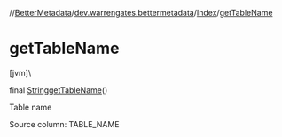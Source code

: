 //[BetterMetadata](../../../index.md)/[dev.warrengates.bettermetadata](../index.md)/[Index](index.md)/[getTableName](get-table-name.md)

# getTableName

[jvm]\

final [String](https://docs.oracle.com/javase/8/docs/api/java/lang/String.html)[getTableName](get-table-name.md)()

Table name

Source column: TABLE_NAME
